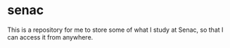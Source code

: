 # senac

This is a repository for me to store some of what I study at Senac, so that I can access it from anywhere.
